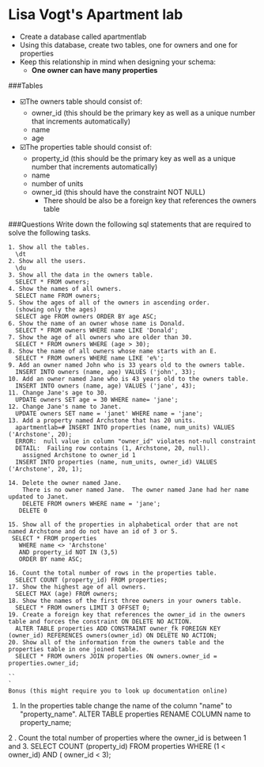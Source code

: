 # Lisa Vogt's Apartment lab

- Create a database called apartmentlab 
- Using this database, create two tables, one for owners and one for properties
- Keep this relationship in mind when designing your schema:
	+ **One owner can have many properties**

###Tables

- ☑️The owners table should consist of: 
	+ owner_id (this should be the primary key as well as a unique number that increments automatically)
	+ name
	+ age
- ☑️The properties table should consist of:
	+ property_id (this should be the primary key as well as a unique number that increments automatically)
	+ name
	+ number of units
	+ owner_id (this should have the constraint NOT NULL)
		+ There should be also be a foreign key that references the owners table

###Questions
Write down the following sql statements that are required to solve the following tasks.

```    
1. Show all the tables.
  \dt
2. Show all the users. 
  \du
3. Show all the data in the owners table.
  SELECT * FROM owners;
4. Show the names of all owners. 
  SELECT name FROM owners;
5. Show the ages of all of the owners in ascending order. 
  (showing only the ages)
  SELECT age FROM owners ORDER BY age ASC;
6. Show the name of an owner whose name is Donald. 
  SELECT * FROM owners WHERE name LIKE 'Donald';
7. Show the age of all owners who are older than 30. 
  SELECT * FROM owners WHERE (age > 30);
8. Show the name of all owners whose name starts with an E. 
  SELECT * FROM owners WHERE name LIKE 'e%';
9. Add an owner named John who is 33 years old to the owners table.
  INSERT INTO owners (name, age) VALUES ('john', 33);
10. Add an owner named Jane who is 43 years old to the owners table. 
  INSERT INTO owners (name, age) VALUES ('jane', 43);
11. Change Jane's age to 30. 
  UPDATE owners SET age = 30 WHERE name= 'jane';
12. Change Jane's name to Janet. 
  UPDATE owners SET name = 'janet' WHERE name = 'jane';
13. Add a property named Archstone that has 20 units. 
  apartmentlab=# INSERT INTO properties (name, num_units) VALUES ('Archstone', 20);
  ERROR:  null value in column "owner_id" violates not-null constraint
  DETAIL:  Failing row contains (1, Archstone, 20, null).
	assigned Archstone to owner_id 1
  INSERT INTO properties (name, num_units, owner_id) VALUES ('Archstone', 20, 1);	

14. Delete the owner named Jane. 
  	There is no owner named Jane.  The owner named Jane had her name updated to Janet.
  	DELETE FROM owners WHERE name = 'jane';
   DELETE 0
  	
15. Show all of the properties in alphabetical order that are not named Archstone and do not have an id of 3 or 5. 
 SELECT * FROM properties
   WHERE name <> 'Archstone'
   AND property_id NOT IN (3,5)
   ORDER BY name ASC;

16. Count the total number of rows in the properties table.
  SELECT COUNT (property_id) FROM properties;
17. Show the highest age of all owners.
  SELECT MAX (age) FROM owners;
18. Show the names of the first three owners in your owners table.
  SELECT * FROM owners LIMIT 3 OFFSET 0;
19. Create a foreign key that references the owner_id in the owners table and forces the constraint ON DELETE NO ACTION.
  ALTER TABLE properties ADD CONSTRAINT owner_fk FOREIGN KEY (owner_id) REFERENCES owners(owner_id) ON DELETE NO ACTION; 
20. Show all of the information from the owners table and the properties table in one joined table.  
  SELECT * FROM owners JOIN properties ON owners.owner_id = properties.owner_id;

``
`
Bonus (this might require you to look up documentation online)

```
1. In the properties table change the name of the column "name" to "property_name". 
	ALTER TABLE properties
      RENAME COLUMN name to property_name;

2
. Count the total number of properties where the owner_id is between 1 and 3.
  SELECT COUNT (property_id) FROM properties WHERE (1 < owner_id) AND ( owner_id < 3);
```